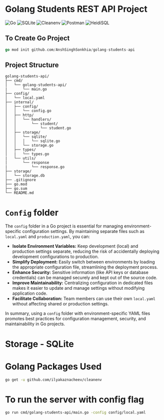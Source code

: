 # Golang Students REST API Project

![Go](https://img.shields.io/badge/Go-00ADD8?logo=go&logoColor=white)
![SQLite](https://img.shields.io/badge/SQLite-003B57?logo=sqlite&logoColor=white)
![Cleanenv](https://img.shields.io/badge/cleanenv-007ACC?logo=go&logoColor=white)
![Postman](https://img.shields.io/badge/Postman-FF6C37?logo=postman&logoColor=white)
![HeidiSQL](https://img.shields.io/badge/HeidiSQL-4479A1?logo=heidisql&logoColor=white)

## To Create Go Project

```go
go mod init github.com/AnshSinghSonkhia/golang-students-api
```

## Project Structure

```plaintext
golang-students-api/
├── cmd/
│   └── golang-students-api/
|       └── main.go
├── config/
│   └── local.yaml
├── internal/
│   ├── config/
│   │   └── config.go
│   ├── http/
│   │   └── handlers/
│   │       └── student/
│   │           └── student.go
│   ├── storage/
│   │   └── sqlite/
│   │   │   └── sqlite.go
│   │   └── storage.go
│   ├── types/
│   |   └── types.go
|   └── utils/
│       └── response
|           └── response.go
├── storage/
│   └── storage.db
├── .gitignore
├── go.mod
├── go.sum
└── README.md
```

# `Config` folder

The `config` folder in a Go project is essential for managing environment-specific configuration settings. By maintaining separate files such as `local.yaml` and `production.yaml`, you can:

- **Isolate Environment Variables:** Keep development (local) and production settings separate, reducing the risk of accidentally deploying development configurations to production.
- **Simplify Deployment:** Easily switch between environments by loading the appropriate configuration file, streamlining the deployment process.
- **Enhance Security:** Sensitive information (like API keys or database credentials) can be managed securely and kept out of the source code.
- **Improve Maintainability:** Centralizing configuration in dedicated files makes it easier to update and manage settings without modifying application code.
- **Facilitate Collaboration:** Team members can use their own `local.yaml` without affecting shared or production settings.

In summary, using a `config` folder with environment-specific YAML files promotes best practices for configuration management, security, and maintainability in Go projects.

# Storage - SQLite

# Golang Packages Used

```bash
go get -u github.com/ilyakaznacheev/cleanenv
```

# To run the server with config flag

```bash
go run cmd/golang-students-api/main.go -config config/local.yaml
```
